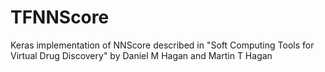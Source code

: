# TFNNScore
Keras implementation of NNScore described in "Soft Computing Tools for Virtual Drug Discovery" by Daniel M Hagan and Martin T Hagan
